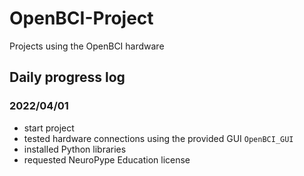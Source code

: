 # OpenBCI-Project
Projects using the OpenBCI hardware

## Daily progress log 
### 2022/04/01
- start project 
- tested hardware connections using the provided GUI `OpenBCI_GUI`
- installed Python libraries
- requested NeuroPype Education license